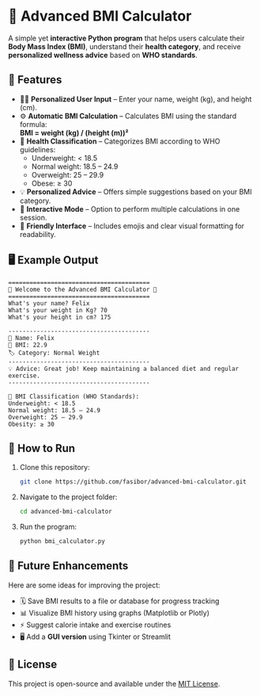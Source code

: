 # 💪 Advanced BMI Calculator

A simple yet **interactive Python program** that helps users calculate their **Body Mass Index (BMI)**, understand their **health category**, and receive **personalized wellness advice** based on **WHO standards**.

## 🚀 Features

- 🧍‍♂️ **Personalized User Input** – Enter your name, weight (kg), and height (cm).  
- ⚙️ **Automatic BMI Calculation** – Calculates BMI using the standard formula:  
  **BMI = weight (kg) / (height (m))²**
- 🧾 **Health Classification** – Categorizes BMI according to WHO guidelines:  
  - Underweight: < 18.5  
  - Normal weight: 18.5 – 24.9  
  - Overweight: 25 – 29.9  
  - Obese: ≥ 30  
- 💡 **Personalized Advice** – Offers simple suggestions based on your BMI category.  
- 🔁 **Interactive Mode** – Option to perform multiple calculations in one session.  
- 🌱 **Friendly Interface** – Includes emojis and clear visual formatting for readability.


## 🖥️ Example Output

```
========================================
💪 Welcome to the Advanced BMI Calculator 💪
========================================
What's your name? Felix
What's your weight in Kg? 70
What's your height in cm? 175

----------------------------------------
👤 Name: Felix
📏 BMI: 22.9
🏷️ Category: Normal Weight
----------------------------------------
💡 Advice: Great job! Keep maintaining a balanced diet and regular exercise.
----------------------------------------

📘 BMI Classification (WHO Standards):
Underweight: < 18.5
Normal weight: 18.5 – 24.9
Overweight: 25 – 29.9
Obesity: ≥ 30
```


## 🧩 How to Run

1. Clone this repository:  
   ```bash
   git clone https://github.com/fasibor/advanced-bmi-calculator.git
   ```
2. Navigate to the project folder:  
   ```bash
   cd advanced-bmi-calculator
   ```
3. Run the program:  
   ```bash
   python bmi_calculator.py
   ```


## 🧠 Future Enhancements

Here are some ideas for improving the project:
- 🗓 Save BMI results to a file or database for progress tracking  
- 📊 Visualize BMI history using graphs (Matplotlib or Plotly)  
- ⚡ Suggest calorie intake and exercise routines  
- 🖥️ Add a **GUI version** using Tkinter or Streamlit  

## 📜 License

This project is open-source and available under the [MIT License](LICENSE).

